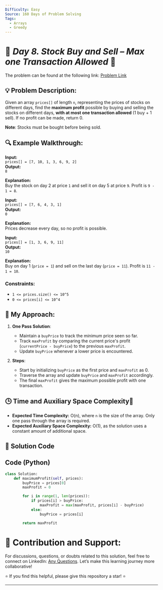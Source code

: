 ```yaml
---
Difficulty: Easy
Source: 160 Days of Problem Solving
Tags:
  - Arrays
  - Greedy
---
```


# 🚀 _Day 8. Stock Buy and Sell – Max one Transaction Allowed_ 🧠

The problem can be found at the following link: [Problem Link](https://www.geeksforgeeks.org/batch/gfg-160-problems/track/arrays-gfg-160/problem/buy-stock-2)

## 💡 **Problem Description:**

Given an array `prices[]` of length `n`, representing the prices of stocks on different days, find the **maximum profit** possible by buying and selling the stocks on different days, **with at most one transaction allowed** (1 buy + 1 sell). If no profit can be made, return 0.

**Note**: Stocks must be bought before being sold.

## 🔍 **Example Walkthrough:**

**Input:**  
`prices[] = [7, 10, 1, 3, 6, 9, 2]`  
**Output:**  
`8`

**Explanation:**  
Buy the stock on day 2 at price `1` and sell it on day 5 at price `9`. Profit is `9 - 1 = 8`.

**Input:**  
`prices[] = [7, 6, 4, 3, 1]`  
**Output:**  
`0`

**Explanation:**  
Prices decrease every day, so no profit is possible.

**Input:**  
`prices[] = [1, 3, 6, 9, 11]`  
**Output:**  
`10`

**Explanation:**  
Buy on day 1 (`price = 1`) and sell on the last day (`price = 11`). Profit is `11 - 1 = 10`.

### Constraints:

- `1 <= prices.size() <= 10^5`
- `0 <= prices[i] <= 10^4`

## 🎯 **My Approach:**

1. **One Pass Solution**:

   - Maintain a `buyPrice` to track the minimum price seen so far.
   - Track `maxProfit` by comparing the current price's profit (`currentPrice - buyPrice`) to the previous `maxProfit`.
   - Update `buyPrice` whenever a lower price is encountered.

2. **Steps**:
   - Start by initializing `buyPrice` as the first price and `maxProfit` as 0.
   - Traverse the array and update `buyPrice` and `maxProfit` accordingly.
   - The final `maxProfit` gives the maximum possible profit with one transaction.

## 🕒 **Time and Auxiliary Space Complexity**📝

- **Expected Time Complexity:** O(n), where `n` is the size of the array. Only one pass through the array is required.
- **Expected Auxiliary Space Complexity:** O(1), as the solution uses a constant amount of additional space.

## 📝 **Solution Code**



## Code (Python)

```python
class Solution:
    def maximumProfit(self, prices):
        buyPrice = prices[0]
        maxProfit = 0

        for i in range(1, len(prices)):
            if prices[i] > buyPrice:
                maxProfit = max(maxProfit, prices[i] - buyPrice)
            else:
                buyPrice = prices[i]

        return maxProfit
```

# 🎯 **Contribution and Support:**

For discussions, questions, or doubts related to this solution, feel free to connect on LinkedIn: [Any Questions](https://www.linkedin.com/in/abhay-valand-4aa92723a/). Let’s make this learning journey more collaborative!

⭐ If you find this helpful, please give this repository a star! ⭐

---


